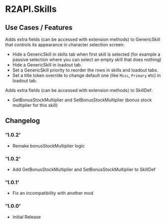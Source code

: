 # R2API.Skills

## Use Cases / Features

Adds extra fields (can be accessed with extension methods) to GenericSkill that controls its appearance in character selection screen:
* Hide a GenericSkill in skills tab when first skill is selected (for example a passive selection where you can select an empty skill that does nothing)
* Hide a GenericSkill in loadout tab.
* Set a GenericSkill priority to reorder the rows in skills and loadout tabs.
* Set a title token override to change default one (like `Misc`, `Primary` etc) in loadout tab.

Adds extra fields (can be accessed with extension methods) to SkillDef:
* GetBonusStockMultiplier and SetBonusStockMultiplier (bonus stock multiplier for this skill)

## Changelog

### '1.0.2'
* Remake bonusStockMultiplier logic

### '1.0.2'
* Add GetBonusStockMultiplier and SetBonusStockMultiplier to SkillDef

### '1.0.1'
* Fix an incompatibility with another mod

### '1.0.0'
* Initial Release
